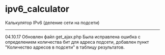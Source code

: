 # ipv6_calculator
Калькулятор IPv6 (деление сети на подсети)
***********************************************
04.10.17
Обновлен файл get_ajax.php 
Была исправлена ошибка с определением количества бит для адреса подсети, добавлен пункт "Количество адресов в подсети" в таблицу результатов.
